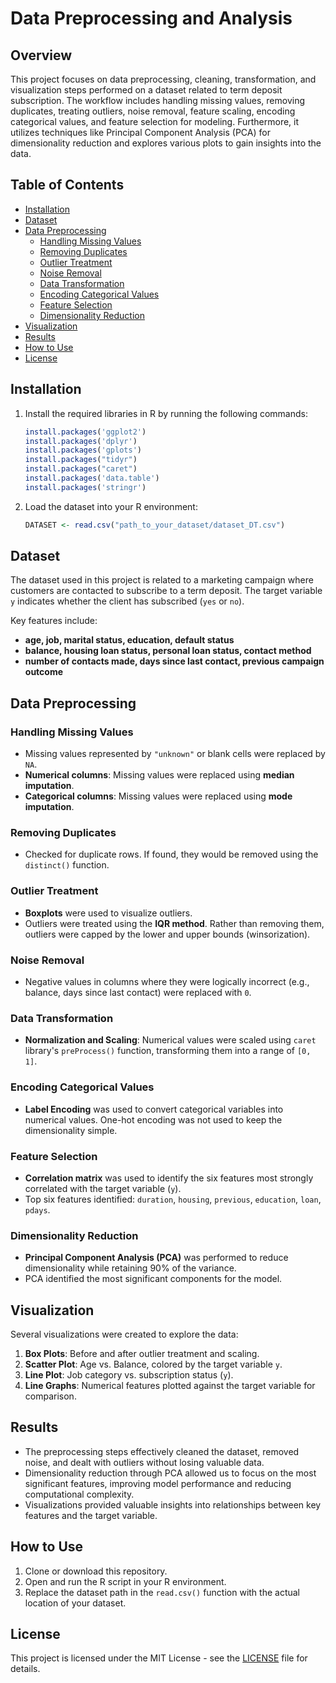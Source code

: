 # Data Preprocessing and Analysis

## Overview
This project focuses on data preprocessing, cleaning, transformation, and visualization steps performed on a dataset related to term deposit subscription. The workflow includes handling missing values, removing duplicates, treating outliers, noise removal, feature scaling, encoding categorical values, and feature selection for modeling. Furthermore, it utilizes techniques like Principal Component Analysis (PCA) for dimensionality reduction and explores various plots to gain insights into the data.

## Table of Contents
- [Installation](#installation)
- [Dataset](#dataset)
- [Data Preprocessing](#data-preprocessing)
  - [Handling Missing Values](#handling-missing-values)
  - [Removing Duplicates](#removing-duplicates)
  - [Outlier Treatment](#outlier-treatment)
  - [Noise Removal](#noise-removal)
  - [Data Transformation](#data-transformation)
  - [Encoding Categorical Values](#encoding-categorical-values)
  - [Feature Selection](#feature-selection)
  - [Dimensionality Reduction](#dimensionality-reduction)
- [Visualization](#visualization)
- [Results](#results)
- [How to Use](#how-to-use)
- [License](#license)

## Installation
1. Install the required libraries in R by running the following commands:
   ```r
   install.packages('ggplot2')
   install.packages('dplyr')
   install.packages('gplots')
   install.packages("tidyr")
   install.packages("caret")
   install.packages('data.table')
   install.packages('stringr')
   ```

2. Load the dataset into your R environment:
   ```r
   DATASET <- read.csv("path_to_your_dataset/dataset_DT.csv")
   ```

## Dataset
The dataset used in this project is related to a marketing campaign where customers are contacted to subscribe to a term deposit. The target variable `y` indicates whether the client has subscribed (`yes` or `no`).

Key features include:
- **age, job, marital status, education, default status**
- **balance, housing loan status, personal loan status, contact method**
- **number of contacts made, days since last contact, previous campaign outcome**

## Data Preprocessing
### Handling Missing Values
- Missing values represented by `"unknown"` or blank cells were replaced by `NA`.
- **Numerical columns**: Missing values were replaced using **median imputation**.
- **Categorical columns**: Missing values were replaced using **mode imputation**.

### Removing Duplicates
- Checked for duplicate rows. If found, they would be removed using the `distinct()` function.

### Outlier Treatment
- **Boxplots** were used to visualize outliers.
- Outliers were treated using the **IQR method**. Rather than removing them, outliers were capped by the lower and upper bounds (winsorization).

### Noise Removal
- Negative values in columns where they were logically incorrect (e.g., balance, days since last contact) were replaced with `0`.

### Data Transformation
- **Normalization and Scaling**: Numerical values were scaled using `caret` library's `preProcess()` function, transforming them into a range of `[0, 1]`.

### Encoding Categorical Values
- **Label Encoding** was used to convert categorical variables into numerical values. One-hot encoding was not used to keep the dimensionality simple.

### Feature Selection
- **Correlation matrix** was used to identify the six features most strongly correlated with the target variable (`y`).
- Top six features identified: `duration`, `housing`, `previous`, `education`, `loan`, `pdays`.

### Dimensionality Reduction
- **Principal Component Analysis (PCA)** was performed to reduce dimensionality while retaining 90% of the variance.
- PCA identified the most significant components for the model.

## Visualization
Several visualizations were created to explore the data:
1. **Box Plots**: Before and after outlier treatment and scaling.
2. **Scatter Plot**: Age vs. Balance, colored by the target variable `y`.
3. **Line Plot**: Job category vs. subscription status (`y`).
4. **Line Graphs**: Numerical features plotted against the target variable for comparison.

## Results
- The preprocessing steps effectively cleaned the dataset, removed noise, and dealt with outliers without losing valuable data.
- Dimensionality reduction through PCA allowed us to focus on the most significant features, improving model performance and reducing computational complexity.
- Visualizations provided valuable insights into relationships between key features and the target variable.

## How to Use
1. Clone or download this repository.
2. Open and run the R script in your R environment.
3. Replace the dataset path in the `read.csv()` function with the actual location of your dataset.

## License
This project is licensed under the MIT License - see the [LICENSE](LICENSE) file for details.

